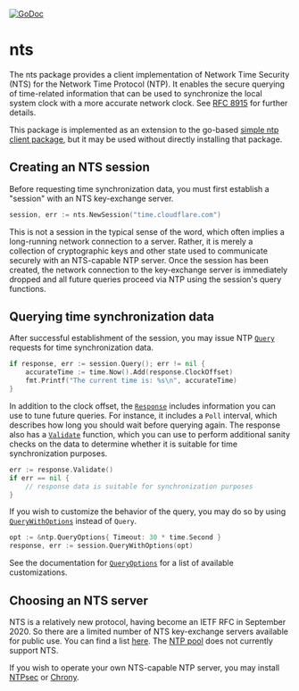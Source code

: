 [![GoDoc](https://godoc.org/github.com/beevik/nts?status.svg)](https://godoc.org/github.com/beevik/nts)

nts
===

The nts package provides a client implementation of Network Time Security
(NTS) for the Network Time Protocol (NTP). It enables the secure querying of
time-related information that can be used to synchronize the local system
clock with a more accurate network clock. See
[RFC 8915](https://tools.ietf.org/html/rfc8915) for further details.

This package is implemented as an extension to the go-based [simple ntp
client package](https://github.com/beevik/ntp), but it may be used without
directly installing that package.


## Creating an NTS session

Before requesting time synchronization data, you must first establish a
"session" with an NTS key-exchange server.

```go
session, err := nts.NewSession("time.cloudflare.com")
```

This is not a session in the typical sense of the word, which often implies a
long-running network connection to a server. Rather, it is merely a collection
of cryptographic keys and other state used to communicate securely with an
NTS-capable NTP server. Once the session has been created, the network
connection to the key-exchange server is immediately dropped and all future
queries proceed via NTP using the session's query functions.


## Querying time synchronization data

After successful establishment of the session, you may issue NTP
[`Query`](https://godoc.org/github.com/beevik/nts#Query) requests for time
synchronization data.

```go
if response, err := session.Query(); err != nil {
    accurateTime := time.Now().Add(response.ClockOffset)
    fmt.Printf("The current time is: %s\n", accurateTime)
}
```

In addition to the clock offset, the
[`Response`](https://godoc.org/github.com/beevik/ntp#Response) includes
information you can use to tune future queries. For instance, it includes a
`Poll` interval, which describes how long you should wait before querying
again. The response also has a
[`Validate`](https://godoc.org/github.com/beevik/ntp#Response.Validate)
function, which you can use to perform additional sanity checks on the data to
determine whether it is suitable for time synchronization purposes.
```go
err := response.Validate()
if err == nil {
    // response data is suitable for synchronization purposes
}
```

If you wish to customize the behavior of the query, you may do so by using
[`QueryWithOptions`](https://godoc.org/github.com/beevik/nts#QueryWithOptions)
instead of `Query`.

```go
opt := &ntp.QueryOptions{ Timeout: 30 * time.Second }
response, err := session.QueryWithOptions(opt)
```

See the documentation for
[`QueryOptions`](https://godoc.org/github.com/beevik/ntp#QueryOptions) for a
list of available customizations.


## Choosing an NTS server

NTS is a relatively new protocol, having become an IETF RFC in September 2020.
So there are a limited number of NTS key-exchange servers available for public
use. You can find a list
[here](https://netfuture.ch/2021/12/transparent-trustworthy-time-with-ntp-and-nts/#server-list).
The [NTP pool](https://www.pool.ntp.org) does not currently support NTS.

If you wish to operate your own NTS-capable NTP server, you may install
[NTPsec](https://docs.ntpsec.org/latest/NTS-QuickStart.html) or
[Chrony](https://chrony.tuxfamily.org).
